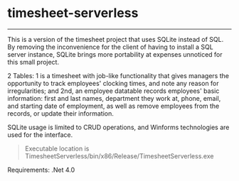 # timesheet-serverless 
-----------------------------------------------------------------------
This is a version of the timesheet project that uses SQLite instead of SQL. By removing the inconvenience for the client of having to install a SQL server instance, SQLite brings more portability at expenses unnoticed for this small project.

2 Tables: 1 is a timesheet with job-like functionality that gives managers the opportunity to track employees' clocking times, and note any reason for irregularities; and 2nd, an employee datatable records employees' basic information: first and last names, department they work at, phone, email, and starting date of employment, as well as remove employees from the records, or update their information.

SQLite usage is limited to CRUD operations, and Winforms technologies are used for the interface.

> Executable location is TimesheetServerless/bin/x86/Release/TimesheetServerless.exe

Requirements: .Net 4.0
